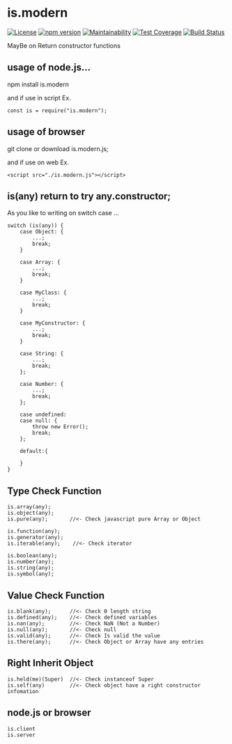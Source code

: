 # is.modern

[![License](https://img.shields.io/badge/License-GPL%20v3-blue.svg)](./LICENSE)
[![npm version](https://badge.fury.io/js/is.modern.svg)](https://badge.fury.io/js/is.modern)
[![Maintainability](https://api.codeclimate.com/v1/badges/1c30f575649d0f79088a/maintainability)](https://codeclimate.com/github/johnny-shaman/is.modern/maintainability)
[![Test Coverage](https://api.codeclimate.com/v1/badges/1c30f575649d0f79088a/test_coverage)](https://codeclimate.com/github/johnny-shaman/is.modern/test_coverage)
[![Build Status](https://travis-ci.org/johnny-shaman/is.modern.svg?branch=v0.5)](https://travis-ci.org/johnny-shaman/is.modern)

MayBe on Return constructor functions

## usage of node.js...

npm install is.modern

and if use in script Ex.

    const is = require("is.modern");

## usage of browser

git clone or download is.modern.js;

and if use on web Ex.

    <script src="./is.modern.js"></script>
    

## is(any) return to try any.constructor;
    
As you like to writing on switch case ...

    switch (is(any)) {
        case Object: {
            ...;
            break;
        }

        case Array: {
            ...;
            break;
        }

        case MyClass: {
            ...;
            break;
        }

        case MyConstructor: {
            ...;
            break;
        }

        case String: {
            ...;
            break;
        };

        case Number: {
            ...;
            break;
        };

        case undefined:
        case null: {
            throw new Error();
            break;
        };

        default:{
            
        }
    }

## Type Check Function

    is.array(any);
    is.object(any);
    is.pure(any);       //<- Check javascript pure Array or Object

    is.function(any);
    is.generator(any);
    is.iterable(any);    //<- Check iterator

    is.boolean(any);
    is.number(any);
    is.string(any);
    is.symbol(any);

## Value Check Function

    is.blank(any);      //<- Check 0 length string
    is.defined(any);    //<- Check defined variables
    is.nan(any);        //<- Check NaN (Not a Number)
    is.null(any);       //<- Check null
    is.valid(any);      //<- Check Is valid the value
    is.there(any);      //<- Check Object or Array have any entries

## Right Inherit Object

    is.held(me)(Super)  //<- Check instanceof Super
    is.self(any)        //<- Check object have a right constructor infomation
    
## node.js or browser

    is.client
    is.server
